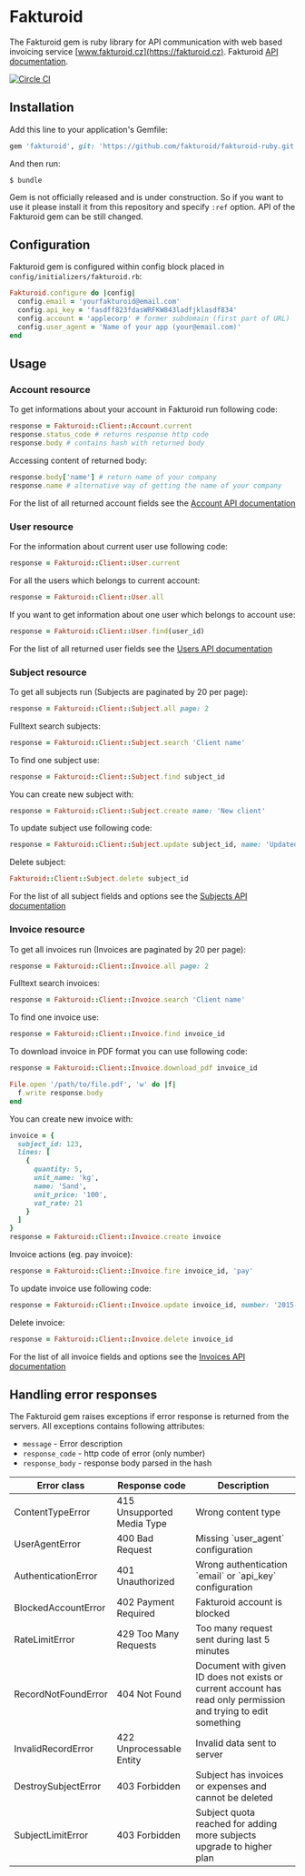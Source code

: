 # Fakturoid

The Fakturoid gem is ruby library for API communication with web based invoicing service [www.fakturoid.cz](https://fakturoid.cz).
Fakturoid [API documentation](http://docs.fakturoid.apiary.io). 

[![Circle CI](https://circleci.com/gh/fakturoid/fakturoid-ruby.svg?style=svg)](https://circleci.com/gh/fakturoid/fakturoid-ruby)

## Installation

Add this line to your application's Gemfile:

```ruby
gem 'fakturoid', git: 'https://github.com/fakturoid/fakturoid-ruby.git'
```

And then run:

    $ bundle

Gem is not officially released and is under construction. So if you want to use it please install it from this repository
and specify `:ref` option. API of the Fakturoid gem can be still changed.

## Configuration

Fakturoid gem is configured within config block placed in `config/initializers/fakturoid.rb`:

```ruby
Fakturoid.configure do |config|
  config.email = 'yourfakturoid@email.com'
  config.api_key = 'fasdff823fdasWRFKW843ladfjklasdf834'
  config.account = 'applecorp' # former subdomain (first part of URL)
  config.user_agent = 'Name of your app (your@email.com)'
end
```

## Usage

### Account resource

To get informations about your account in Fakturoid run following code:

```ruby
response = Fakturoid::Client::Account.current
response.status_code # returns response http code
response.body # contains hash with returned body
```

Accessing content of returned body:

```ruby
response.body['name'] # return name of your company
response.name # alternative way of getting the name of your company
```

For the list of all returned account fields see the [Account API documentation](http://docs.fakturoid.apiary.io/#account)

### User resource

For the information about current user use following code:

```ruby
response = Fakturoid::Client::User.current
```

For all the users which belongs to current account:

```ruby
response = Fakturoid::Client::User.all
```

If you want to get information about one user which belongs to account use:

```ruby
response = Fakturoid::Client::User.find(user_id)
```

For the list of all returned user fields see the [Users API documentation](http://docs.fakturoid.apiary.io/#users)

### Subject resource

To get all subjects run (Subjects are paginated by 20 per page):

```ruby
response = Fakturoid::Client::Subject.all page: 2
```

Fulltext search subjects:

```ruby
response = Fakturoid::Client::Subject.search 'Client name'
```

To find one subject use:

```ruby
response = Fakturoid::Client::Subject.find subject_id
```

You can create new subject with:

```ruby
response = Fakturoid::Client::Subject.create name: 'New client'
```

To update subject use following code:

```ruby
response = Fakturoid::Client::Subject.update subject_id, name: 'Updated client'
```

Delete subject:

```ruby
Fakturoid::Client::Subject.delete subject_id
```

For the list of all subject fields and options see the [Subjects API documentation](http://docs.fakturoid.apiary.io/#subjects)

### Invoice resource

To get all invoices run (Invoices are paginated by 20 per page):

```ruby
response = Fakturoid::Client::Invoice.all page: 2
```

Fulltext search invoices:

```ruby
response = Fakturoid::Client::Invoice.search 'Client name'
```

To find one invoice use:

```ruby
response = Fakturoid::Client::Invoice.find invoice_id
```

To download invoice in PDF format you can use following code:

```ruby
response = Fakturoid::Client::Invoice.download_pdf invoice_id

File.open '/path/to/file.pdf', 'w' do |f|
  f.write response.body
end
```

You can create new invoice with:

```ruby
invoice = {
  subject_id: 123, 
  lines: [
    { 
      quantity: 5, 
      unit_name: 'kg', 
      name: 'Sand',
      unit_price: '100',
      vat_rate: 21
    }
  ]
}
response = Fakturoid::Client::Invoice.create invoice
```

Invoice actions (eg. pay invoice):

```ruby
response = Fakturoid::Client::Invoice.fire invoice_id, 'pay'
```

To update invoice use following code:

```ruby
response = Fakturoid::Client::Invoice.update invoice_id, number: '2015-0015'
```

Delete invoice:

```ruby
response = Fakturoid::Client::Invoice.delete invoice_id
```

For the list of all invoice fields and options see the [Invoices API documentation](http://docs.fakturoid.apiary.io/#invoices)

## Handling error responses

The Fakturoid gem raises exceptions if error response is returned from the servers. All exceptions contains following attributes:

  - `message` - Error description
  - `response_code` - http code of error (only number)
  - `response_body` - response body parsed in the hash

<table>
  <thead>
    <tr>
      <th>Error class</th><th>Response code</th><th>Description</th>
    </tr>
  </thead>
  <tbody>
    <tr>
      <td>ContentTypeError</td><td>415 Unsupported Media Type</td><td>Wrong content type</td>
    </tr>
    <tr>
      <td>UserAgentError</td><td>400 Bad Request</td><td>Missing `user_agent` configuration</td>
    </tr>
    <tr>
      <td>AuthenticationError</td><td>401 Unauthorized</td><td>Wrong authentication `email` or `api_key` configuration</td>
    </tr>
    <tr>
      <td>BlockedAccountError</td><td>402 Payment Required</td><td>Fakturoid account is blocked</td>
    </tr>
    <tr>
      <td>RateLimitError</td><td>429 Too Many Requests</td><td>Too many request sent during last 5 minutes</td>
    </tr>
    <tr>
      <td>RecordNotFoundError</td><td>404 Not Found</td><td>Document with given ID does not exists or current account has read only permission and trying to edit something</td>
    </tr>
    <tr>
      <td>InvalidRecordError</td><td>422 Unprocessable Entity</td><td>Invalid data sent to server</td>
    </tr>
    <tr>
      <td>DestroySubjectError</td><td>403 Forbidden</td><td>Subject has invoices or expenses and cannot be deleted</td>
    </tr>
    <tr>
      <td>SubjectLimitError</td><td>403 Forbidden</td><td>Subject quota reached for adding more subjects upgrade to higher plan</td>
    </tr>
  </tbody>
</table>
